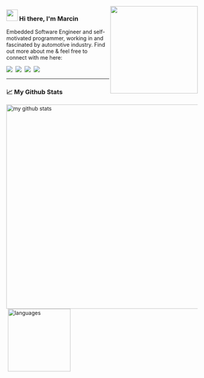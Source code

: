 <img align ="right" width="230" src="https://media.giphy.com/media/YPJ5gi3MZzSjhtQTIk/giphy.gif" /></a>

### <img src="https://raw.githubusercontent.com/aemmadi/aemmadi/master/wave.gif" width="30px"> Hi there, I'm Marcin

Embedded Software Engineer and self-motivated programmer, working in and fascinated by automotive industry. Find out more about me & feel free to connect with me here:

<p align="left">
    <a target="_blank"href="https://www.linkedin.com/in/marcin-krajnik/"><img src="https://img.shields.io/badge/LinkedIn-0077B5?style=for-the-badge&logo=linkedin&logoColor=white" /></a>&nbsp;
    <a target="_blank"href="https://www.reddit.com/user/marcin214"><img src="https://img.shields.io/badge/Reddit-FF4500?style=for-the-badge&logo=reddit&logoColor=white" /></a>&nbsp;
    <a target="_blank"href="https://stackoverflow.com/users/10981119/marcin214"><img src="https://img.shields.io/badge/Stack_Overflow-FE7A16?style=for-the-badge&logo=stack-overflow&logoColor=white" /></a>&nbsp;
    <a href="mailto:marcin.grand21@gmail.com?subject=Hello%20Marcin,%20From%20Github"><img src="https://img.shields.io/badge/Gmail-D14836?style=for-the-badge&logo=gmail&logoColor=white" /></a>
</p>

---

### :chart_with_upwards_trend: My Github Stats
<img src="https://github-readme-stats.vercel.app/api?username=marcin214&hide=prs,contribs&show_icons=true&theme=nord" alt="my github stats" width="538"/>&nbsp;<img src="https://github-readme-stats.vercel.app/api/top-langs/?username=Marcin214&layout=compact&theme=nord" alt="languages" height="165">
